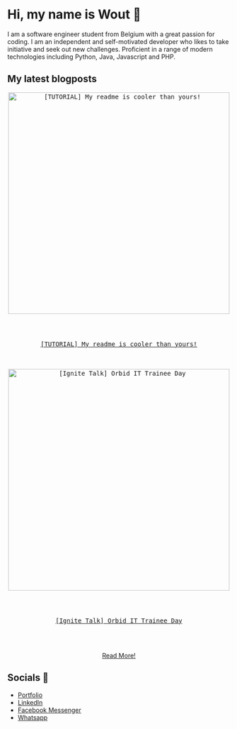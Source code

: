 # Hi, my name is Wout 👋
I am a software engineer student from Belgium with a great passion for coding. I am an independent and self-motivated developer who likes to take initiative and seek out new challenges. Proficient in a range of modern technologies including Python, Java, Javascript and PHP.


## My latest blogposts
<div align="center">
<a href="https://woutverbiest.be/blog/article/tutorial_my_readme_is_cooler_than_yours_update_readme_automatically_via_rest_api">
<kbd>
<img src="https://woutverbiest.be/storage/78/githubreadme.png" alt="[TUTORIAL] My readme is cooler than yours!" width="500px" />

</br></br>

<p>[TUTORIAL] My readme is cooler than yours!</p>
</kbd>
</a>
</br></br>
<a href="https://woutverbiest.be/blog/article/orbid_it_trainee_day">
<kbd>
<img src="https://woutverbiest.be/." alt="[Ignite Talk] Orbid IT Trainee Day" width="500px" />

</br></br>

<p>[Ignite Talk] Orbid IT Trainee Day</p>
</kbd>
</a>
</br></br>

<a href="https://woutverbiest.be/blog">Read More!</a>
</div>

## Socials 🤘

- <a href="https://woutverbiest.be">Portfolio</a>
- <a href="https://www.linkedin.com/in/verbiestwout/">LinkedIn</a>
- <a href="https://m.me/verbiestwout">Facebook Messenger</a>
-   <a href="https://api.whatsapp.com/send?phone=+32498181447">Whatsapp</a>

